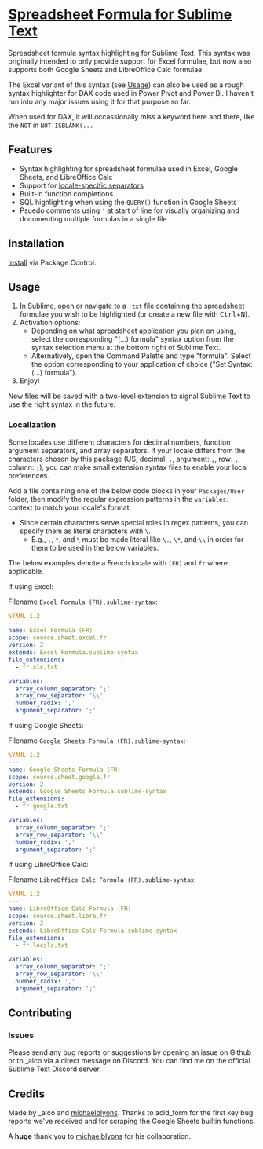 # [Spreadsheet Formula for Sublime Text][gh]

Spreadsheet formula syntax highlighting for Sublime Text. This syntax was originally
intended to only provide support for Excel formulae, but now also supports both Google Sheets
and LibreOffice Calc formulae.

The Excel variant of this syntax (see [Usage](#usage)) can also be used as a rough syntax highlighter
for DAX code used in Power Pivot and Power BI. I haven't run into any major issues using
it for that purpose so far.

When used for DAX, it will occassionally miss a keyword here and there, like the `NOT` in `NOT ISBLANK(...`

## Features

- Syntax highlighting for spreadsheet formulae used in Excel, Google Sheets, and LibreOffice Calc
- Support for [locale-specific separators](#localization)
- Built-in function completions
- SQL highlighting when using the `QUERY()` function in Google Sheets
- Psuedo comments using `'` at start of line for visually organizing and documenting multiple formulas in a single file

## Installation

[Install][pc-install] via Package Control.

## Usage

1. In Sublime, open or navigate to a `.txt` file containing the spreadsheet
formulae you wish to be highlighted (or create a new file with <kbd>Ctrl</kbd>+<kbd>N</kbd>).
2. Activation options:
   - Depending on what spreadsheet application you plan on using, select the corresponding
   "(...) formula" syntax option from the syntax selection menu at the bottom right of Sublime Text.
   - Alternatively, open the Command Palette and type "formula". Select the option
   corresponding to your application of choice ("Set Syntax: (...) formula").
3. Enjoy!

New files will be saved with a two-level extension to signal Sublime Text to
use the right syntax in the future.

### Localization

Some locales use different characters for decimal numbers, function argument
separators, and array separators. If your locale differs from the characters
chosen by this package (US, decimal: `.`, argument: `,`, row: `,`, column: `;`),
you can make small extension syntax files to enable your local preferences.

Add a file containing one of the below code blocks in your `Packages/User` folder,
then modify the regular expression patterns in the `variables:` context to match your locale's format.
  - Since certain characters serve special roles in regex patterns, you can specify them as literal characters with `\`.
    - E.g., `.`, `*`, and `\` must be made literal like `\.`, `\*`, and `\\` in order for them to be used in the below variables.

The below examples denote a French locale with `(FR)` and `fr` where applicable.

If using Excel:

Filename `Excel Formula (FR).sublime-syntax`:
```yaml
%YAML 1.2
---
name: Excel Formula (FR)
scope: source.sheet.excel.fr
version: 2
extends: Excel Formula.sublime-syntax
file_extensions:
  - fr.xls.txt

variables:
  array_column_separator: ';'
  array_row_separator: '\\'
  number_radix: ','
  argument_separator: ';'
```

If using Google Sheets:

Filename `Google Sheets Formula (FR).sublime-syntax`:
```yaml
%YAML 1.2
---
name: Google Sheets Formula (FR)
scope: source.sheet.google.fr
version: 2
extends: Google Sheets Formula.sublime-syntax
file_extensions:
  - fr.google.txt

variables:
  array_column_separator: ';'
  array_row_separator: '\\'
  number_radix: ','
  argument_separator: ';'
```

If using LibreOffice Calc:

Filename `LibreOffice Calc Formula (FR).sublime-syntax`:
```yaml
%YAML 1.2
---
name: LibreOffice Calc Formula (FR)
scope: source.sheet.libre.fr
version: 2
extends: LibreOffice Calc Formula.sublime-syntax
file_extensions:
  - fr.localc.txt

variables:
  array_column_separator: ';'
  array_row_separator: '\\'
  number_radix: ','
  argument_separator: ';'
```

## Contributing

### Issues

Please send any bug reports or suggestions by opening an issue on Github
or to \_alco via a direct message on Discord.
You can find me on the official Sublime Text Discord server.

## Credits

Made by \_alco and [michaelblyons][]. Thanks to acid_form for the first key bug
reports we've received and for scraping the Google Sheets builtin functions.

A **huge** thank you to [michaelblyons][] for his collaboration.

[gh]: https://github.com/axemonk/Excel-formula
[pc-install]: https://packagecontrol.io/installation
[michaelblyons]: https://github.com/michaelblyons
